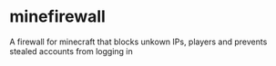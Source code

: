 # minefirewall
 A firewall for minecraft that blocks unkown IPs, players and prevents stealed accounts from logging in
